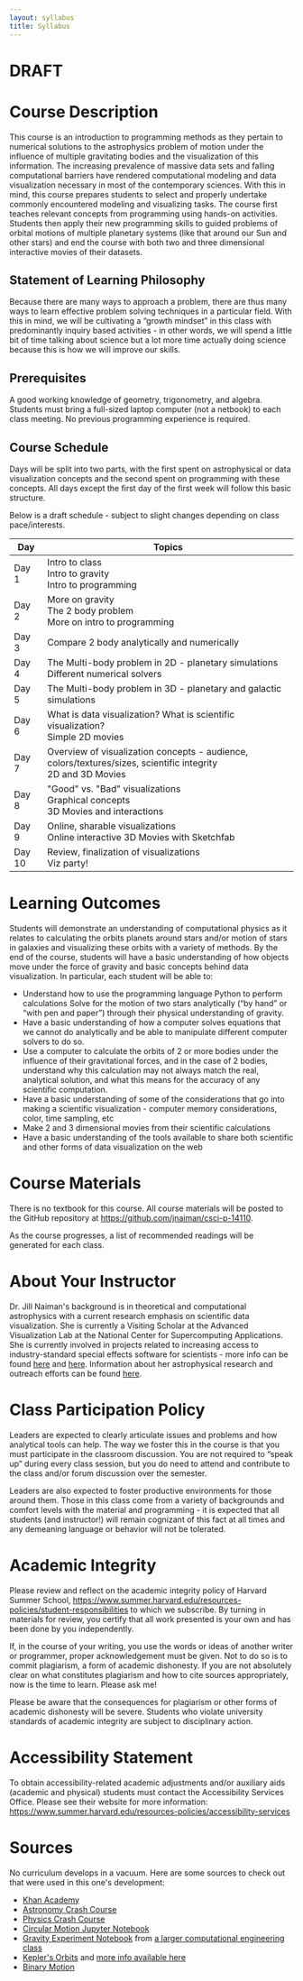 ```yaml
---
layout: syllabus
title: Syllabus
---
```


# DRAFT

# Course Description

This course is an introduction to programming methods as they pertain to numerical solutions to the astrophysics problem of motion under the influence of multiple gravitating bodies and the visualization of this information. The increasing prevalence of massive data sets and falling computational barriers have rendered computational modeling and data visualization necessary in most of the contemporary sciences. With this in mind, this course prepares students to select and properly undertake commonly encountered modeling and visualizing tasks. The course first teaches relevant concepts from programming using hands-on activities. Students then apply their new programming skills to guided problems of orbital motions of multiple planetary systems (like that around our Sun and other stars) and end the course with both two and three dimensional interactive movies of their datasets.	

## Statement of Learning Philosophy				
Because there are many ways to approach a problem, there are thus many ways to learn effective problem solving techniques in a particular field.  With this in mind, we will be cultivating a “growth mindset” in this class with predominantly inquiry based activities - in other words, we will spend a little bit of time talking about science but a lot more time actually doing science because this is how we will improve our skills.  


## Prerequisites					
A good working knowledge of geometry, trigonometry, and algebra. Students must bring a full-sized laptop computer (not a netbook) to each class meeting. No previous programming experience is required.

## Course Schedule
Days will be split into two parts, with the first spent on astrophysical or data visualization concepts and the second spent on programming with these concepts.  All days except the first day of the first week will follow this basic structure.	

Below is a draft schedule - subject to slight changes depending on class pace/interests.

| Day   | Topics
|-------|---------
| Day 1 | Intro to class <br> Intro to gravity <br> Intro to programming
| Day 2 | More on gravity <br> The 2 body problem <br> More on intro to programming
| Day 3 | Compare 2 body analytically and numerically
| Day 4 | The Multi-body problem in 2D - planetary simulations <br> Different numerical solvers
| Day 5 | The Multi-body problem in 3D - planetary and galactic simulations
| Day 6 | What is data visualization? What is scientific visualization? <br> Simple 2D movies
| Day 7 | Overview of visualization concepts - audience, colors/textures/sizes, scientific integrity <br> 2D and 3D Movies
| Day 8 | "Good" vs. "Bad" visualizations <br> Graphical concepts <br> 3D Movies and interactions
| Day 9 | Online, sharable visualizations <br> Online interactive 3D Movies with Sketchfab
| Day 10 | Review, finalization of visualizations <br> Viz party!

# Learning Outcomes

Students will demonstrate an understanding of computational physics as it relates to calculating the orbits planets around stars and/or motion of stars in galaxies and visualizing these orbits with a variety of methods.  By the end of the course, students will have a basic understanding of how objects move under the force of gravity and basic concepts behind data visualization.  In particular, each student will be able to:	

 * Understand how to use the programming language Python to perform calculations
Solve for the motion of two stars analytically (“by hand” or “with pen and paper”) through their physical understanding of gravity.
 * Have a basic understanding of how a computer solves equations that we cannot do analytically and be able to manipulate different computer solvers to do so.
 * Use a computer to calculate the orbits of 2 or more bodies under the influence of their gravitational forces, and in the case of 2 bodies, understand why this calculation may not always match the real, analytical solution, and what this means for the accuracy of any scientific computation.
 * Have a basic understanding of some of the considerations that go into making a scientific visualization - computer memory considerations, color, time sampling, etc
 * Make 2 and 3 dimensional movies from their scientific calculations
* Have a basic understanding of the tools available to share both scientific and other forms of data visualization on the web

# Course Materials

There is no textbook for this course.  All course materials will be posted to
the GitHub repository at https://github.com/jnaiman/csci-p-14110.

As the course progresses, a list of recommended readings will be generated for
each class.  


# About Your Instructor

Dr. Jill Naiman's background is in theoretical and computational astrophysics with a current research emphasis on scientific data visualization.  She is currently a Visiting Scholar at the Advanced Visualization Lab at the National Center for Supercomputing Applications.  She is currently involved in projects related to increasing access to industry-standard special effects software for scientists - more info can be found <a href="http://ytini.com">here</a> and <a href="http://astroblend.com">here</a>.  Information about her astrophysical research and outreach efforts can be found <a href="http://astronaiman.com">here</a>.



# Class Participation Policy	

Leaders are expected to clearly articulate issues and problems and how analytical tools can help. The way we foster this in the course is that you must participate in the classroom discussion. You are not required to “speak up” during every class session, but you do need to attend and contribute to the class and/or forum discussion over the semester.  

Leaders are also expected to foster productive environments for those around them. Those in this class come from a variety of backgrounds and comfort levels with the material and programming - it is expected that all students (and instructor!) will remain cognizant of this fact at all times and any demeaning language or behavior will not be tolerated.
										
# Academic Integrity	

Please review and reflect on the academic integrity policy of Harvard Summer School, https://www.summer.harvard.edu/resources-policies/student-responsibilities to which we subscribe. By turning in materials for review, you certify that all work presented is your own and has been done by you independently. 

If, in the course of your writing, you use the words or ideas of another writer or programmer, proper acknowledgement must be given. Not to do so is to commit plagiarism, a form of academic dishonesty. If you are not absolutely clear on what constitutes plagiarism and how to cite sources appropriately, now is the time to learn. Please ask me!

Please be aware that the consequences for plagiarism or other forms of academic dishonesty will be severe. Students who violate university standards of academic integrity are subject to disciplinary action.
					
					
# Accessibility Statement	

To obtain accessibility-related academic adjustments and/or auxiliary aids (academic and physical) students must contact the Accessibility Services Office. Please see their website for more information: https://www.summer.harvard.edu/resources-policies/accessibility-services		
			
			 		
# Sources

No curriculum develops in a vacuum.  Here are some sources to check out that were used in this one's development:

* [Khan Academy](https://www.khanacademy.org/science/ap-physics-1/ap-centripetal-force-and-gravitation/newtons-law-of-gravitation-ap/e/gravity-and-orbits-ap1)
* [Astronomy Crash Course](https://www.youtube.com/watch?v=0rHUDWjR5gg&list=PL8dPuuaLjXtPAJr1ysd5yGIyiSFuh0mIL)
* [Physics Crash Course](https://www.youtube.com/watch?v=ZM8ECpBuQYE)
* [Circular Motion Jupyter Notebook](http://www.astrojack.com/uniform-circular-motion-animation-in-python/)
* [Gravity Experiment Notebook](https://nbviewer.jupyter.org/github/engineersCode/EngComp3_tourdynamics/blob/master/notebooks_en/1_Catch_Motion.ipynb) from [a larger computational engineering class](https://github.com/engineersCode/EngComp3_tourdynamics)
* [Kepler's Orbits](https://github.com/katiebreivik/Keplers_Laws/blob/master/Keplers_Laws.ipynb) and [more info available here](http://gk12.ciera.northwestern.edu/classroom/2018/Python%20and%20Keplers%20Laws.pdf)
* [Binary Motion](http://hosting.astro.cornell.edu/academics/courses/astro201/kepler_binary.htm)
